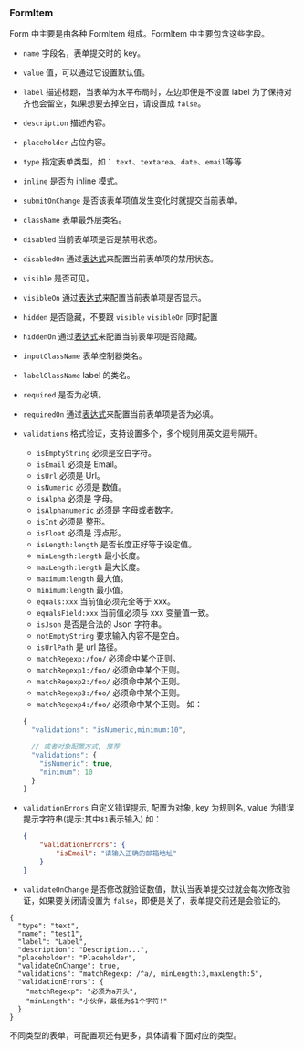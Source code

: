 ### FormItem

Form 中主要是由各种 FormItem 组成。FormItem 中主要包含这些字段。

-   `name` 字段名，表单提交时的 key。
-   `value` 值，可以通过它设置默认值。
-   `label` 描述标题，当表单为水平布局时，左边即便是不设置 label 为了保持对齐也会留空，如果想要去掉空白，请设置成 `false`。
-   `description` 描述内容。
-   `placeholder` 占位内容。
-   `type` 指定表单类型，如： `text`、`textarea`、`date`、`email`等等
-   `inline` 是否为 inline 模式。
-   `submitOnChange` 是否该表单项值发生变化时就提交当前表单。
-   `className` 表单最外层类名。
-   `disabled` 当前表单项是否是禁用状态。
-   `disabledOn` 通过[表达式](../Types.md#表达式)来配置当前表单项的禁用状态。
-   `visible` 是否可见。
-   `visibleOn` 通过[表达式](../Types.md#表达式)来配置当前表单项是否显示。
-   `hidden` 是否隐藏，不要跟 `visible` `visibleOn` 同时配置
-   `hiddenOn` 通过[表达式](../Types.md#表达式)来配置当前表单项是否隐藏。
-   `inputClassName` 表单控制器类名。
-   `labelClassName` label 的类名。
-   `required` 是否为必填。
-   `requiredOn` 通过[表达式](../Types.md#表达式)来配置当前表单项是否为必填。
-   `validations` 格式验证，支持设置多个，多个规则用英文逗号隔开。

    -   `isEmptyString` 必须是空白字符。
    -   `isEmail` 必须是 Email。
    -   `isUrl` 必须是 Url。
    -   `isNumeric` 必须是 数值。
    -   `isAlpha` 必须是 字母。
    -   `isAlphanumeric` 必须是 字母或者数字。
    -   `isInt` 必须是 整形。
    -   `isFloat` 必须是 浮点形。
    -   `isLength:length` 是否长度正好等于设定值。
    -   `minLength:length` 最小长度。
    -   `maxLength:length` 最大长度。
    -   `maximum:length` 最大值。
    -   `minimum:length` 最小值。
    -   `equals:xxx` 当前值必须完全等于 xxx。
    -   `equalsField:xxx` 当前值必须与 xxx 变量值一致。
    -   `isJson` 是否是合法的 Json 字符串。
    -   `notEmptyString` 要求输入内容不是空白。
    -   `isUrlPath` 是 url 路径。
    -   `matchRegexp:/foo/` 必须命中某个正则。
    -   `matchRegexp1:/foo/` 必须命中某个正则。
    -   `matchRegexp2:/foo/` 必须命中某个正则。
    -   `matchRegexp3:/foo/` 必须命中某个正则。
    -   `matchRegexp4:/foo/` 必须命中某个正则。
        如：

    ```js
    {
      "validations": "isNumeric,minimum:10",

      // 或者对象配置方式, 推荐
      "validations": {
        "isNumeric": true,
        "minimum": 10
      }
    }
    ```

-   `validationErrors` 自定义错误提示, 配置为对象, key 为规则名, value 为错误提示字符串(提示:其中`$1`表示输入)
    如：
    ```json
    {
        "validationErrors": {
            "isEmail": "请输入正确的邮箱地址"
        }
    }
    ```
-   `validateOnChange` 是否修改就验证数值，默认当表单提交过就会每次修改验证，如果要关闭请设置为 `false`，即便是关了，表单提交前还是会验证的。

```schema:height="200" scope="form-item"
{
  "type": "text",
  "name": "test1",
  "label": "Label",
  "description": "Description...",
  "placeholder": "Placeholder",
  "validateOnChange": true,
  "validations": "matchRegexp: /^a/, minLength:3,maxLength:5",
  "validationErrors": {
    "matchRegexp": "必须为a开头",
    "minLength": "小伙伴，最低为$1个字符!"
  }
}
```

不同类型的表单，可配置项还有更多，具体请看下面对应的类型。
